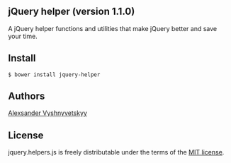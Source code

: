 ## jQuery helper (version 1.1.0)

A jQuery helper functions and utilities that make jQuery better and save your time.

## Install

`$ bower install jquery-helper`

## Authors

[Alexsander Vyshnyvetskyy](http://wdmg.com.ua)

## License

jquery.helpers.js is freely distributable under the terms of the [MIT license](https://github.com/alex-wdmg/jquery-helper/blob/master/LICENSE).